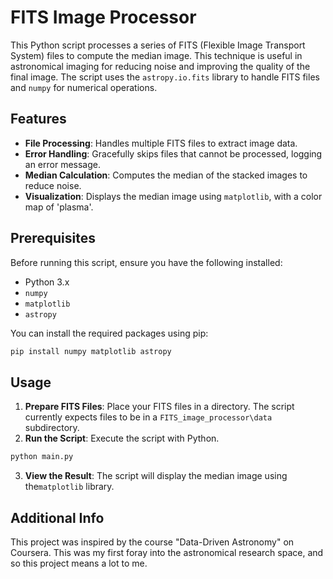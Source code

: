 # FITS Image Processor

This Python script processes a series of FITS (Flexible Image Transport System) files to compute the median image. This technique is useful in astronomical imaging for reducing noise and improving the quality of the final image. The script uses the `astropy.io.fits` library to handle FITS files and `numpy` for numerical operations.

## Features

- **File Processing**: Handles multiple FITS files to extract image data.
- **Error Handling**: Gracefully skips files that cannot be processed, logging an error message.
- **Median Calculation**: Computes the median of the stacked images to reduce noise.
- **Visualization**: Displays the median image using `matplotlib`, with a color map of 'plasma'.

## Prerequisites

Before running this script, ensure you have the following installed:
- Python 3.x
- `numpy`
- `matplotlib`
- `astropy`

You can install the required packages using pip:

```bash
pip install numpy matplotlib astropy
```

## Usage

1. **Prepare FITS Files**: Place your FITS files in a directory. The script currently expects files to be in a `FITS_image_processor\data` subdirectory.
2. **Run the Script**: Execute the script with Python.

```bash
python main.py
```

3. **View the Result**: The script will display the median image using the`matplotlib` library. 

## Additional Info
This project was inspired by the course "Data-Driven Astronomy" on Coursera. This was my first foray into the astronomical research space, and so this project means a lot to me.
